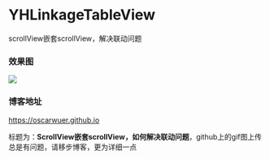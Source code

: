 # YHLinkageTableView
scrollView嵌套scrollView，解决联动问题

### 效果图
![](http://7xp0ch.com1.z0.glb.clouddn.com/linkage3.9.gif)

### 博客地址

https://oscarwuer.github.io

标题为：**ScrollView嵌套scrollView，如何解决联动问题**，github上的gif图上传总是有问题，请移步博客，更为详细一点